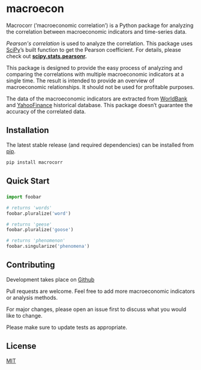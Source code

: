 # macroecon

Macrocorr (’macroeconomic correlation’) is a Python package for analyzing the correlation between macroeconomic indicators and time-series data. 

*Pearson's correlation* is used to analyze the correlation. This package uses [SciPy](https://scipy.org/)’s built function to get the Pearson coefficient. For details, please check out **[scipy.stats.pearsonr](https://docs.scipy.org/doc/scipy/reference/generated/scipy.stats.pearsonr.html).** 

This package is designed to provide the easy process of analyzing and comparing the correlations with multiple macroeconomic indicators at a single time. The result is intended to provide an overview of macroeconomic relationships. It should not be used for profitable purposes.

The data of the macroeconomic indicators are extracted from [WorldBank](https://databank.worldbank.org/) and [YahooFinance](https://finance.yahoo.com/lookup?s=DATA) historical database. This package doesn’t guarantee the accuracy of the correlated data.

## Installation

The latest stable release (and required dependencies) can be installed from [pip](https://pypi.org/project/macrocorr/).

```bash
pip install macrocorr
```

## Quick Start

### 

```python
import foobar

# returns 'words'
foobar.pluralize('word')

# returns 'geese'
foobar.pluralize('goose')

# returns 'phenomenon'
foobar.singularize('phenomena')
```

## Contributing

Development takes place on [Github](https://github.com/SeoliKim/macrocorr)

Pull requests are welcome. Feel free to add more macroeconomic indicators or analysis methods.

For major changes, please open an issue first to discuss what you would like to change.

Please make sure to update tests as appropriate.

## License

[MIT](https://choosealicense.com/licenses/mit/)